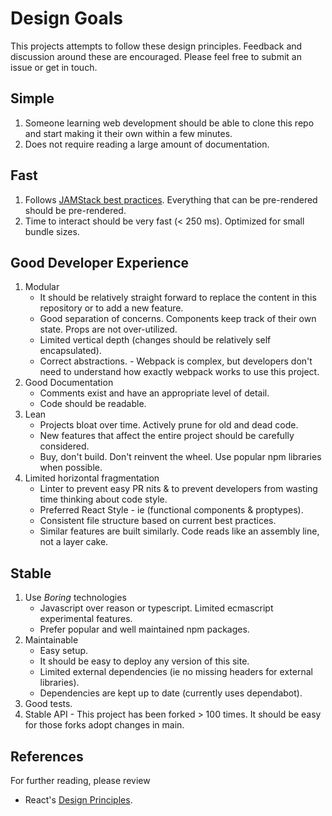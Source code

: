 # Design Goals

This projects attempts to follow these design principles. Feedback and discussion around these are encouraged. Please
feel free to submit an issue or get in touch.

## Simple

1. Someone learning web development should be able to clone this repo and start making it their own within a few
   minutes.
2. Does not require reading a large amount of documentation.

## Fast

1. Follows [JAMStack best practices](https://jamstack.org/best-practices/). Everything that can be pre-rendered should
   be pre-rendered.
1. Time to interact should be very fast (< 250 ms). Optimized for small bundle sizes.

## Good Developer Experience

1. Modular
   - It should be relatively straight forward to replace the content in this repository or to add a new feature.
   - Good separation of concerns. Components keep track of their own state. Props are not over-utilized.
   - Limited vertical depth (changes should be relatively self encapsulated).
   - Correct abstractions. - Webpack is complex, but developers don't need to understand how exactly webpack works to
     use this project.
1. Good Documentation
   - Comments exist and have an appropriate level of detail.
   - Code should be readable.
1. Lean
   - Projects bloat over time. Actively prune for old and dead code.
   - New features that affect the entire project should be carefully considered.
   - Buy, don't build. Don't reinvent the wheel. Use popular npm libraries when possible.
1. Limited horizontal fragmentation
   - Linter to prevent easy PR nits & to prevent developers from wasting time thinking about code style.
   - Preferred React Style - ie (functional components & proptypes).
   - Consistent file structure based on current best practices.
   - Similar features are built similarly. Code reads like an assembly line, not a layer cake.

## Stable

1. Use *Boring* technologies
   - Javascript over reason or typescript. Limited ecmascript experimental features.
   - Prefer popular and well maintained npm packages.
1. Maintainable
   - Easy setup.
   - It should be easy to deploy any version of this site.
   - Limited external dependencies (ie no missing headers for external libraries).
   - Dependencies are kept up to date (currently uses dependabot).
1. Good tests.
1. Stable API - This project has been forked > 100 times. It should be easy for those forks adopt changes in main.

## References

For further reading, please review

- React's [Design Principles](https://reactjs.org/docs/design-principles.html).
